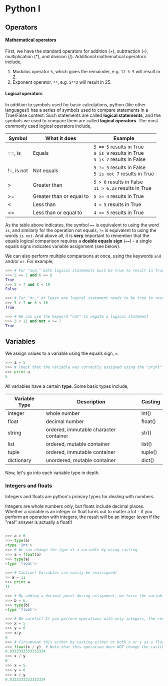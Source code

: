 # Python I

## Operators

#### Mathematical operators
First, we have the standard operators for addition (+), subtraction (-), multiplication (*), and division (/). Additional mathematical operators include, 

1. Modulus operator `%`, which gives the remainder, e.g. `12 % 5` will result in 2.
2. Exponent operator, `**`, e.g. `5**2` will result in 25.

#### Logical operators
In addition to symbols used for basic calculations, python (like other languages!) has a series of symbols used to compare statements in a True/False context. Such statements are called **logical statements**, and the symbols we used to compare them are called **logical operators**. The most commonly used logical operators include, 

Symbol   | What it does | Example
---------|--------------|---------
  ==, is | Equals       |  `5 == 5` results in True <br> `9 is 9` results in True <br> `5 is 7` results in False
  !=, is not | Not equals       |  `5 != 5` results in False <br> `5 is not 7` results in True
 > | Greater than       |  `5 > 6` results in False <br> `11 > 6.23` results in True
 >= | Greater than or equal to |  `5 >= 4` results in True
< | Less than  |  `4 < 5` results in True
<= | Less than or equal to |  `4 <= 5` results in True

As the table above indicates, the symbol `==` is equivalent to using the word `is`, and similarly for the operation not equals, `!=` is equivalent to using the words `is not`. And above all, it is **very** important to remember that the equals logical comparison requires a **double equals sign** (`==`) - a single equals signs indicates variable assignment (see below).

We can also perform multiple comparisons at once, using the keywords `and` and/or `or`. 
For example, 
``` python
>>> # For "and," both logical statements must be true to result in True
>>> 5 == 5 and 6 == 6
True
>>> 5 > 7 and 8 < 10
False

>>> # For "or," at least one logical statement needs to be true to result in True
>>> 5 > 7 or 8 < 10
True

>>> # We can use the keyword "not" to negate a logical statement
>>> 3 < 11 and not 4 >= 7
True
```


## Variables
We assign values to a variable using the equals sign, `=`.
``` python
>>> a = 5
>>> # Check that the variable was correctly assigned using the "print" statement
>>> print a
5
```

All variables have a certain **type**. Some basic types include, 

Variable Type   | Description | Casting
---------|--------------|---------
integer | whole number  | int()       
float   | decimal number | float()
string  | ordered, immutable character container | str()
list    | ordered, mutable container | list()
tuple   | ordered, immutable container | tuple()
dictionary | unordered, mutable container | dict()

Now, let's go into each variable type in depth.

### Integers and floats
Integers and floats are python's primary types for dealing with numbers. 

Integers are whole numbers only, but floats include decimal places. Whether a variable is an integer or float turns out to matter a lot - if you perform an operation with integers, the result will be an integer (even if the "real" answer is actually a float!)

```python

>>> a = 6
>>> type(a)
<type 'int'>
>>> # We can change the type of a variable by using casting
>>> a = float(a)
>>> type(a)
<type 'float'>

>>> # Caution! Variables can easily be reassigned!
>> a = 11
>>> print a
11

>>> # By adding a decimal point during assignment, we force the variable to be a float
>>> b = 6.
>>> type(b)
<type 'float'>

>>> # Be careful! If you perform operations with only integers, the result will always be an integer (rounding determines answer)
>>> x = 5
>>> y = 6
>>> x/y
0
>>> # Circumvent this either by casting either or both x or y as a float, or by casting the result as a float
>>> float(x / y)  # Note that this operation does NOT change the casting of either x or y - it just recasts the division result
0.8333333333333334
>>> x / y
0
>>> x = 5.
>>> y = 6
>>> x / y
0.8333333333333334




